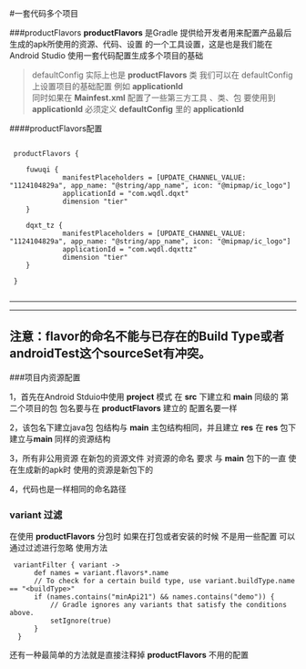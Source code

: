 #一套代码多个项目


###productFlavors
   **productFlavors** 是Gradle 提供给开发者用来配置产品最后生成的apk所使用的资源、代码、设置
   的一个工具设置，这是也是我们能在Android Studio 使用一套代码配置生成多个项目的基础
   
> defaultConfig 实际上也是 **productFlavors** 类 我们可以在 defaultConfig 上设置项目的基础配置
例如 __applicationId__  
同时如果在 __Mainfest.xml__ 配置了一些第三方工具 、类、包 要使用到 __applicationId__ 必须定义 __defaultConfig__ 
里的 __applicationId__ 

####productFlavors配置

````

 productFlavors {
 
    fuwuqi {
             manifestPlaceholders = [UPDATE_CHANNEL_VALUE: "1124104829a", app_name: "@string/app_name", icon: "@mipmap/ic_logo"]
             applicationId = "com.wqdl.dqxt"
             dimension "tier"
    }
 
    dqxt_tz {
             manifestPlaceholders = [UPDATE_CHANNEL_VALUE: "1124104829a", app_name: "@string/app_name", icon: "@mipmap/ic_logo"]
             applicationId = "com.wqdl.dqxttz"
             dimension "tier"
    }
 
 }


````
-------------------------------------------------------------------------
-------------------------------------------------------------------------
注意：flavor的命名不能与已存在的Build Type或者androidTest这个sourceSet有冲突。
-------------------------------------------------------------------------


###项目内资源配置 

 1，首先在Android Stduio中使用 __project__ 模式 在 __src__ 下建立和 __main__ 同级的 第二个项目的包
 包名要与在 **productFlavors** 建立的 配置名要一样   

 2，该包名下建立java包 包结构与 **main** 主包结构相同，并且建立 **res** 在 **res** 包下建立与**main**
 同样的资源结构   
 
 3，所有非公用资源 在新包的资源文件 对资源的命名 要求 与 **main** 包下的一直 使在生成新的apk时 使用的资源是新包下的
 
 4，代码也是一样相同的命名路径 
 
### variant 过滤

在使用 **productFlavors** 分包时 如果在打包或者安装的时候 不是用一些配置 可以通过过滤进行忽略
使用方法
```
 variantFilter { variant ->
      def names = variant.flavors*.name
      // To check for a certain build type, use variant.buildType.name == "<buildType>"
      if (names.contains("minApi21") && names.contains("demo")) {
          // Gradle ignores any variants that satisfy the conditions above.
          setIgnore(true)
      }
  }
```
还有一种最简单的方法就是直接注释掉  **productFlavors** 不用的配置